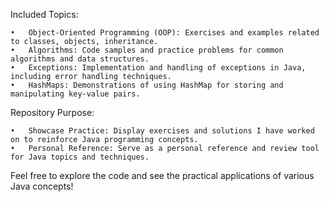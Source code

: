 Included Topics:

	•	Object-Oriented Programming (OOP): Exercises and examples related to classes, objects, inheritance.
	•	Algorithms: Code samples and practice problems for common algorithms and data structures.
	•	Exceptions: Implementation and handling of exceptions in Java, including error handling techniques.
	•	HashMaps: Demonstrations of using HashMap for storing and manipulating key-value pairs.

Repository Purpose:

	•	Showcase Practice: Display exercises and solutions I have worked on to reinforce Java programming concepts.
	•	Personal Reference: Serve as a personal reference and review tool for Java topics and techniques.

Feel free to explore the code and see the practical applications of various Java concepts!
